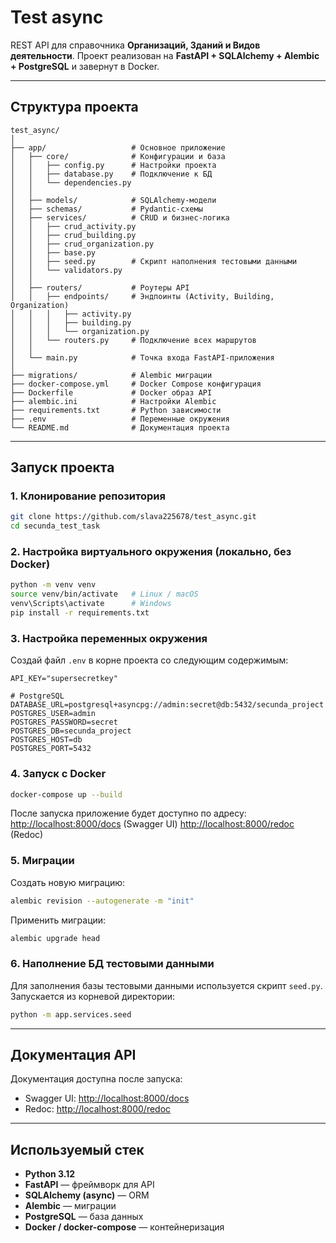 # Test async

REST API для справочника **Организаций, Зданий и Видов деятельности**.
Проект реализован на **FastAPI + SQLAlchemy + Alembic + PostgreSQL** и завернут в Docker.

---

## Структура проекта

```
test_async/
│
├── app/                   # Основное приложение
│   ├── core/              # Конфигурации и база
│   │   ├── config.py      # Настройки проекта
│   │   ├── database.py    # Подключение к БД
│   │   └── dependencies.py
│   │
│   ├── models/            # SQLAlchemy-модели
│   ├── schemas/           # Pydantic-схемы
│   ├── services/          # CRUD и бизнес-логика
│   │   ├── crud_activity.py
│   │   ├── crud_building.py
│   │   ├── crud_organization.py
│   │   ├── base.py
│   │   ├── seed.py        # Скрипт наполнения тестовыми данными
│   │   └── validators.py
│   │
│   ├── routers/           # Роутеры API
│   │   ├── endpoints/     # Эндпоинты (Activity, Building, Organization)
│   │   │   ├── activity.py
│   │   │   ├── building.py
│   │   │   └── organization.py
│   │   └── routers.py     # Подключение всех маршрутов
│   │
│   └── main.py            # Точка входа FastAPI-приложения
│
├── migrations/            # Alembic миграции
├── docker-compose.yml     # Docker Compose конфигурация
├── Dockerfile             # Docker образ API
├── alembic.ini            # Настройки Alembic
├── requirements.txt       # Python зависимости
├── .env                   # Переменные окружения
└── README.md              # Документация проекта
```

---

## Запуск проекта

### 1. Клонирование репозитория

```bash
git clone https://github.com/slava225678/test_async.git
cd secunda_test_task
```

### 2. Настройка виртуального окружения (локально, без Docker)

```bash
python -m venv venv
source venv/bin/activate   # Linux / macOS
venv\Scripts\activate      # Windows
pip install -r requirements.txt
```

### 3. Настройка переменных окружения

Создай файл `.env` в корне проекта со следующим содержимым:

```env
API_KEY="supersecretkey"

# PostgreSQL
DATABASE_URL=postgresql+asyncpg://admin:secret@db:5432/secunda_project
POSTGRES_USER=admin
POSTGRES_PASSWORD=secret
POSTGRES_DB=secunda_project
POSTGRES_HOST=db
POSTGRES_PORT=5432
```

### 4. Запуск с Docker

```bash
docker-compose up --build
```

После запуска приложение будет доступно по адресу:
[http://localhost:8000/docs](http://localhost:8000/docs) (Swagger UI)
[http://localhost:8000/redoc](http://localhost:8000/redoc) (Redoc)

### 5. Миграции

Создать новую миграцию:

```bash
alembic revision --autogenerate -m "init"
```

Применить миграции:

```bash
alembic upgrade head
```

### 6. Наполнение БД тестовыми данными

Для заполнения базы тестовыми данными используется скрипт `seed.py`.
Запускается из корневой директории:

```bash
python -m app.services.seed
```

---

## Документация API

Документация доступна после запуска:

* Swagger UI: [http://localhost:8000/docs](http://localhost:8000/docs)
* Redoc: [http://localhost:8000/redoc](http://localhost:8000/redoc)

---

## Используемый стек

* **Python 3.12**
* **FastAPI** — фреймворк для API
* **SQLAlchemy (async)** — ORM
* **Alembic** — миграции
* **PostgreSQL** — база данных
* **Docker / docker-compose** — контейнеризация

